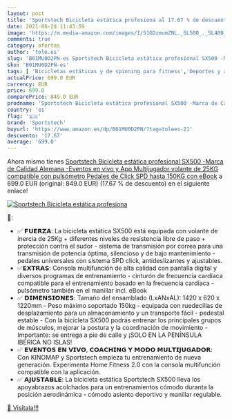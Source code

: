 ```yaml
---
layout: post
title: 'Sportstech Bicicleta estática profesiona al 17.67 % de descuento'
date: 2021-06-28 11:43:59
image: 'https://m.media-amazon.com/images/I/51GDzmumZNL._SL500_._SL400_.jpg'
comments: true
category: ofertas
author: 'tole.es'
slug: 'B01MU0D2PN-es Sportstech Bicicleta estática profesional SX500 -Marca de...'
sku: 'B01MU0D2PN-es'
tags: [ 'Bicicletas estáticas y de spinning para fitness','Deportes y aire libre','Fitness y ejercicio','Máquinas de cardio para fitness','bicicleta','sportstech', ]
actualPrice: 699.0 EUR
currency: EUR
price: 699.0
comparePrice: 849.0 EUR
prodname: 'Sportstech Bicicleta estática profesional SX500 -Marca de Calidad Alemana -Eventos en vivo y App Multijugador  volante de 25KG  compatible con pulsómetro  Pedales de Click SPD  hasta 150KG  con eBook'
country: 'es'
flag: '🇪🇸'
brand: 'Sportstech'
buyurl: 'https://www.amazon.es/dp/B01MU0D2PN/?tag=tolees-21'
descuento: '17.67'
average: '699.0'
---
```


Ahora mismo tienes [Sportstech Bicicleta estática profesional SX500 -Marca de Calidad Alemana -Eventos en vivo y App Multijugador  volante de 25KG  compatible con pulsómetro  Pedales de Click SPD  hasta 150KG  con eBook](https://www.amazon.es/dp/B01MU0D2PN/?tag=tolees-21) a 699.0 EUR (original: 849.0 EUR) (17.67 %  de descuento) en el siguiente enlace!

[![Sportstech Bicicleta estática profesiona](https://m.media-amazon.com/images/I/51GDzmumZNL._SL500_._SL400_.jpg)](https://www.amazon.es/dp/B01MU0D2PN/?tag=tolees-21)

🔎:

- ✅ 𝗙𝗨𝗘𝗥𝗭𝗔: La bicicleta estática SX500 está equipada con volante de inercia de 25Kg + diferentes niveles de resistencia libre de paso + protección contra el sudor - sistema de transmisión por correa para una transmisión de potencia óptima, silencioso y de bajo mantenimiento - pedales universales con sistema SPD click, antideslizantes y ajustables.
- ✅𝗘𝗫𝗧𝗥𝗔𝗦: Consola multifunción de alta calidad con pantalla digital y diversos programas de entrenamiento - cinturón de frecuencia cardíaca compatible para el entrenamiento basado en la frecuencia cardíaca - pulsómetro también en el manillar incl. eBook
- ✅ 𝗗𝗜𝗠𝗘𝗡𝗦𝗜𝗢𝗡𝗘𝗦: Tamaño del ensamblado (LxANxAL): 1420 x 620 x 1220mm - Peso máximo soportado 150kg - equipada con ruedecillas de desplazamiento para un almacenamiento y un transporte fácil - pedestal estable - Con la bicicleta SX500 podrás entrenar los principales grupos de músculos, mejorar la postura y la coordinación de movimiento - Importante: se entrega a pie de calle y ¡SOLO EN LA PENÍNSULA IBÉRICA NO ISLAS!
- ✅ 𝗘𝗩𝗘𝗡𝗧𝗢𝗦 𝗘𝗡 𝗩𝗜𝗩𝗢, 𝗖𝗢𝗔𝗖𝗛𝗜𝗡𝗚 𝗬 𝗠𝗢𝗗𝗢 𝗠𝗨𝗟𝗧𝗜𝗝𝗨𝗚𝗔𝗗𝗢𝗥: Con KINOMAP y Sportstech empieza tu entrenamiento de nueva generación. Experimenta Home Fitness 2.0 con la consola multifunción compatible con la aplicación.
- ✅ 𝗔𝗝𝗨𝗦𝗧𝗔𝗕𝗟𝗘: La bicicleta estática Sportstech SX500 lleva los apoyabrazos acolchados para un entrenamientos cómodo duranta la posición aerodinámica - cómodo asiento deportivo y manillar regulable.

[🛒 Visítala!!!](https://www.amazon.es/dp/B01MU0D2PN/?tag=tolees-21)
